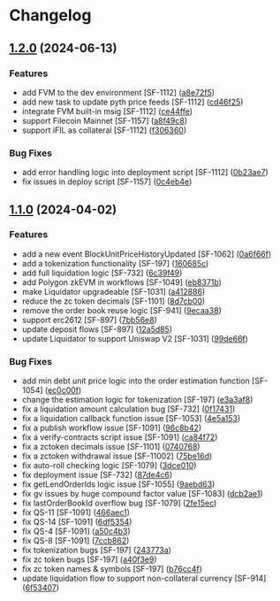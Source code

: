 # Changelog

## [1.2.0](https://github.com/Secured-Finance/contracts/compare/v1.1.0...v1.2.0) (2024-06-13)


### Features

* add FVM to the dev environment [SF-1112] ([a8e72f5](https://github.com/Secured-Finance/contracts/commit/a8e72f564cef6591e00693d91449c0ebf405493c))
* add new task to update pyth price feeds [SF-1112] ([cd46f25](https://github.com/Secured-Finance/contracts/commit/cd46f25b671fed909f072db7e37b9a5cc387f7a5))
* integrate FVM built-in msig [SF-1112] ([ce44ffe](https://github.com/Secured-Finance/contracts/commit/ce44ffefef5ead97dbeb8e7c487d99ff4d5a156c))
* support Filecoin Mainnet [SF-1157] ([a8f49c8](https://github.com/Secured-Finance/contracts/commit/a8f49c8765bffb6ce74dc46b4d9bd178494fb9d9))
* support iFIL as collateral [SF-1112] ([f306360](https://github.com/Secured-Finance/contracts/commit/f3063601ace7509e2305e84343b0a0f63875fcfb))


### Bug Fixes

* add error handling logic into deployment script [SF-1112] ([0b23ae7](https://github.com/Secured-Finance/contracts/commit/0b23ae74c5b94b51bdb0fbff30ebd955a82ef4bc))
* fix issues in deploy script [SF-1157] ([0c4eb4e](https://github.com/Secured-Finance/contracts/commit/0c4eb4e340967767feacdab35be36262944f99dd))

## [1.1.0](https://github.com/Secured-Finance/contracts/compare/v1.0.3...v1.1.0) (2024-04-02)


### Features

* add a new event BlockUnitPriceHistoryUpdated [SF-1062] ([0a6f66f](https://github.com/Secured-Finance/contracts/commit/0a6f66f7ee6e47a6d4f80c3e4d836537f5b8d398))
* add a tokenization functionality [SF-197] ([160685c](https://github.com/Secured-Finance/contracts/commit/160685c711e247eda36f3bb428a72a04f923dc6c))
* add full liquidation logic [SF-732] ([6c39f49](https://github.com/Secured-Finance/contracts/commit/6c39f490140fd8f9e5d42723bfc8f6fa55508d2c))
* add Polygon zkEVM in workflows [SF-1049] ([eb8371b](https://github.com/Secured-Finance/contracts/commit/eb8371b8ffac4dfd9994c34f1c0b5b84ef8c04bf))
* make Liquidator upgradeable [SF-1031] ([a412886](https://github.com/Secured-Finance/contracts/commit/a4128867b7d89b9daf2c3cc2a1806e89624c6b25))
* reduce the zc token decimals [SF-1101] ([8d7cb00](https://github.com/Secured-Finance/contracts/commit/8d7cb00d1c0ae0c280bfe845c4cfb6ed05fd5ee9))
* remove the order book reuse logic [SF-941] ([9ecaa38](https://github.com/Secured-Finance/contracts/commit/9ecaa38009db8b859af8f09e3173f4eb7b75067e))
* support erc2612 [SF-897] ([7bb56e8](https://github.com/Secured-Finance/contracts/commit/7bb56e8bf1df1067f41c8972697498cddb5e4cb0))
* update deposit flows [SF-897] ([12a5d85](https://github.com/Secured-Finance/contracts/commit/12a5d85fb8b338d012d1bdea36fdecbe5752105a))
* update Liquidator to support Uniswap V2 [SF-1031] ([99de66f](https://github.com/Secured-Finance/contracts/commit/99de66f1d6f8eafa75adf80b7a3ed4cfef45c164))


### Bug Fixes

* add min debt unit price logic into the order estimation function [SF-1054] ([ec0c00f](https://github.com/Secured-Finance/contracts/commit/ec0c00f8336b7b311d6d8742cc13f7e6a09ae1f9))
* change the estimation logic for tokenization [SF-197] ([e3a3af8](https://github.com/Secured-Finance/contracts/commit/e3a3af88c80052d4b5131e2b73397d654cb0b8bf))
* fix a liquidation amount calculation bug [SF-732] ([0f17431](https://github.com/Secured-Finance/contracts/commit/0f17431ef307c54f61f579e33044f5c89c356702))
* fix a liquidation callback function issue [SF-1053] ([4e5a153](https://github.com/Secured-Finance/contracts/commit/4e5a153b7eb22ea96c452b0e6dd4e8e26e3fb907))
* fix a publish workflow issue [SF-1091] ([96c8b42](https://github.com/Secured-Finance/contracts/commit/96c8b425b4da93d94d395e22b5c5c177a0d73432))
* fix a verify-contracts script issue [SF-1091] ([ca84f72](https://github.com/Secured-Finance/contracts/commit/ca84f7266addd0186fc69d4d6f167817e2779c6c))
* fix a zctoken decimals issue [SF-1101] ([0740768](https://github.com/Secured-Finance/contracts/commit/07407689abc610833463b093d618ddda6bf1a71c))
* fix a zctoken withdrawal issue [SF-11002] ([75be16d](https://github.com/Secured-Finance/contracts/commit/75be16d9612af0e447ca2e4410226372139b81cf))
* fix auto-roll checking logic [SF-1079] ([3dce010](https://github.com/Secured-Finance/contracts/commit/3dce01012d19cd6bc320f04a030db9fffdfb0e46))
* fix deployment issue [SF-732] ([87de4c6](https://github.com/Secured-Finance/contracts/commit/87de4c6d47ed7960a589c0d80972a42fd1ab1b54))
* fix getLendOrderIds logic issue [SF-1055] ([9aebd63](https://github.com/Secured-Finance/contracts/commit/9aebd636a4f0355cbbcf01e242d460946b8b59dc))
* fix gv issues by huge compound factor value [SF-1083] ([dcb2ae1](https://github.com/Secured-Finance/contracts/commit/dcb2ae1d7cfad74612fb57f15f119298495e98a3))
* fix lastOrderBookId overflow bug [SF-1079] ([2fe15ec](https://github.com/Secured-Finance/contracts/commit/2fe15ecba6d5a98da54360813d8ee73e4e95dabc))
* fix QS-11 [SF-1091] ([466aec1](https://github.com/Secured-Finance/contracts/commit/466aec13fe018c088f1af5d971dd9ca5619e084b))
* fix QS-14 [SF-1091] ([6df5354](https://github.com/Secured-Finance/contracts/commit/6df5354569c105bb87c106e5a7e88ab9eaae8e0a))
* fix QS-4 [SF-1091] ([a50c4b3](https://github.com/Secured-Finance/contracts/commit/a50c4b39147d482bf3e44b38281655958d531715))
* fix QS-8 [SF-1091] ([7ccb862](https://github.com/Secured-Finance/contracts/commit/7ccb862ca858e70667ed157acdbb26691c883fff))
* fix tokenization bugs [SF-197] ([243773a](https://github.com/Secured-Finance/contracts/commit/243773a837ce275dcc2dd30201bb622ab935cd42))
* fix zc token bugs [SF-197] ([a40f3e9](https://github.com/Secured-Finance/contracts/commit/a40f3e974ef5893c6a66af0643917553be0d3266))
* fix zc token names & symbols [SF-197] ([b76cc4f](https://github.com/Secured-Finance/contracts/commit/b76cc4ff6cbb8c2af6048c95721d99e6bbf0dcfd))
* update liquidation flow to support non-collateral currency [SF-914] ([6f53407](https://github.com/Secured-Finance/contracts/commit/6f534078735a08bf8472efd655ab74c0e804ce00))
